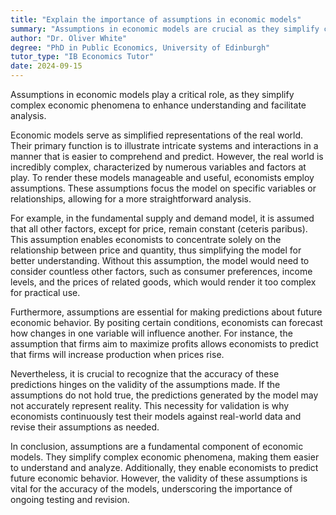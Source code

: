 ```yaml
---
title: "Explain the importance of assumptions in economic models"
summary: "Assumptions in economic models are crucial as they simplify complex economic phenomena for better understanding and analysis."
author: "Dr. Oliver White"
degree: "PhD in Public Economics, University of Edinburgh"
tutor_type: "IB Economics Tutor"
date: 2024-09-15
---
```


Assumptions in economic models play a critical role, as they simplify complex economic phenomena to enhance understanding and facilitate analysis.

Economic models serve as simplified representations of the real world. Their primary function is to illustrate intricate systems and interactions in a manner that is easier to comprehend and predict. However, the real world is incredibly complex, characterized by numerous variables and factors at play. To render these models manageable and useful, economists employ assumptions. These assumptions focus the model on specific variables or relationships, allowing for a more straightforward analysis.

For example, in the fundamental supply and demand model, it is assumed that all other factors, except for price, remain constant (ceteris paribus). This assumption enables economists to concentrate solely on the relationship between price and quantity, thus simplifying the model for better understanding. Without this assumption, the model would need to consider countless other factors, such as consumer preferences, income levels, and the prices of related goods, which would render it too complex for practical use.

Furthermore, assumptions are essential for making predictions about future economic behavior. By positing certain conditions, economists can forecast how changes in one variable will influence another. For instance, the assumption that firms aim to maximize profits allows economists to predict that firms will increase production when prices rise.

Nevertheless, it is crucial to recognize that the accuracy of these predictions hinges on the validity of the assumptions made. If the assumptions do not hold true, the predictions generated by the model may not accurately represent reality. This necessity for validation is why economists continuously test their models against real-world data and revise their assumptions as needed.

In conclusion, assumptions are a fundamental component of economic models. They simplify complex economic phenomena, making them easier to understand and analyze. Additionally, they enable economists to predict future economic behavior. However, the validity of these assumptions is vital for the accuracy of the models, underscoring the importance of ongoing testing and revision.
    